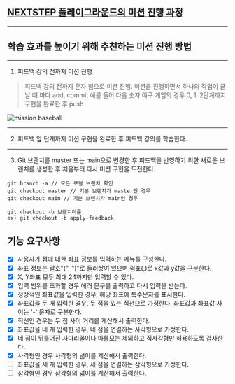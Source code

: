 ## [NEXTSTEP 플레이그라운드의 미션 진행 과정](https://github.com/next-step/nextstep-docs/blob/master/playground/README.md)

---
## 학습 효과를 높이기 위해 추천하는 미션 진행 방법

---
1. 피드백 강의 전까지 미션 진행 
> 피드백 강의 전까지 혼자 힘으로 미션 진행. 미션을 진행하면서 하나의 작업이 끝날 때 마다 add, commit
> 예를 들어 다음 숫자 야구 게임의 경우 0, 1, 2단계까지 구현을 완료한 후 push

![mission baseball](https://raw.githubusercontent.com/next-step/nextstep-docs/master/playground/images/mission_baseball.png)

---
2. 피드백 앞 단계까지 미션 구현을 완료한 후 피드백 강의를 학습한다.

---
3. Git 브랜치를 master 또는 main으로 변경한 후 피드백을 반영하기 위한 새로운 브랜치를 생성한 후 처음부터 다시 미션 구현을 도전한다.

```
git branch -a // 모든 로컬 브랜치 확인
git checkout master // 기본 브랜치가 master인 경우
git checkout main // 기본 브랜치가 main인 경우

git checkout -b 브랜치이름
ex) git checkout -b apply-feedback
```

## 기능 요구사항
- [X] 사용자가 점에 대한 좌표 정보를 입력하는 메뉴를 구성한다.
- [X] 좌표 정보는 괄호"(", ")"로 둘러쌓여 있으며 쉼표(,)로 x값과 y값을 구분한다.
- [X] X, Y좌표 모두 최대 24까지만 입력할 수 있다.
- [X] 입력 범위를 초과할 경우 에러 문구를 출력하고 다시 입력을 받는다.
- [X] 정상적인 좌표값을 입력한 경우, 해당 좌표에 특수문자를 표시한다.
- [X] 좌표값을 두 개 입력한 경우, 두 점을 있는 직선으로 가정한다. 좌표값과 좌표값 사이는 '-' 문자로 구분한다.
- [X] 직선인 경우는 두 점 사이 거리를 계산해서 출력한다.
- [X] 좌표값을 네 개 입력한 경우, 네 점을 연결하는 사각형으로 가정한다.
- [X] 네 점이 뒤틀어진 사다리꼴이나 마름모는 제외하고 직사각형만 허용하도록 검사한다.
- [X] 사각형인 경우 사각형의 넓이를 계산해서 출력한다.
- [ ] 좌표값을 세 개 입력한 경우, 세 점을 연결하는 삼각형으로 가정한다. 
- [ ] 삼각형인 경우 삼각형의 넓이를 계산해서 출력한다.